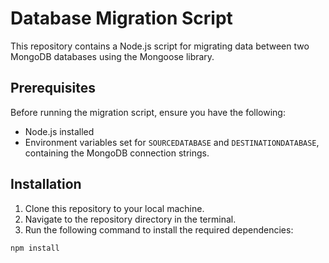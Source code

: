 # Database Migration Script

This repository contains a Node.js script for migrating data between two MongoDB databases using the Mongoose library.

## Prerequisites

Before running the migration script, ensure you have the following:

- Node.js installed
- Environment variables set for `SOURCEDATABASE` and `DESTINATIONDATABASE`, containing the MongoDB connection strings.

## Installation

1. Clone this repository to your local machine.
2. Navigate to the repository directory in the terminal.
3. Run the following command to install the required dependencies:

```bash
npm install






